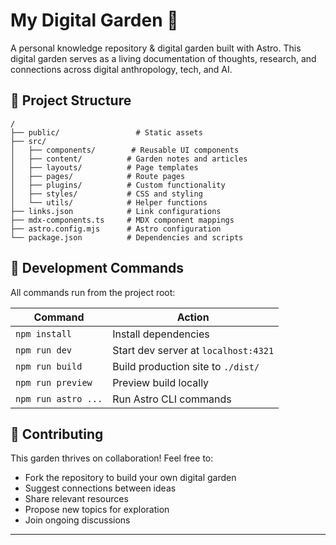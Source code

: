 # My Digital Garden 🌱
A personal knowledge repository & digital garden built with Astro.
This digital garden serves as a living documentation of thoughts, research, and connections across digital anthropology, tech, and AI.

## 🚀 Project Structure

```text
/
├── public/                 # Static assets
├── src/
│   ├── components/        # Reusable UI components
│   ├── content/          # Garden notes and articles
│   ├── layouts/          # Page templates
│   ├── pages/            # Route pages
│   ├── plugins/          # Custom functionality
│   ├── styles/           # CSS and styling
│   └── utils/            # Helper functions
├── links.json            # Link configurations
├── mdx-components.ts     # MDX component mappings
├── astro.config.mjs      # Astro configuration
└── package.json          # Dependencies and scripts
```

## 🧞 Development Commands

All commands run from the project root:

| Command | Action |
|---------|--------|
| `npm install` | Install dependencies |
| `npm run dev` | Start dev server at `localhost:4321` |
| `npm run build` | Build production site to `./dist/` |
| `npm run preview` | Preview build locally |
| `npm run astro ...` | Run Astro CLI commands |

## 🌿 Contributing

This garden thrives on collaboration! Feel free to:
- Fork the repository to build your own digital garden
- Suggest connections between ideas
- Share relevant resources
- Propose new topics for exploration
- Join ongoing discussions

---